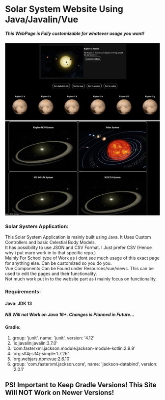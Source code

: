 # Solar System Website Using Java/Javalin/Vue
##### This WebPage is Fully customizable for whatever usage you want!
![Image Example](Screen.png)
![System Example](Systems.png)
### Solar System Application:
This Solar System Application is mainly built using Java. It Uses Custom Controllers and basic Celestial Body Models. <br />
It has possibility to use JSON and CSV Format. I Just prefer CSV (Hence why i put more work in to that specific repo.) <br />
Mainly For School type of Work as i dont see much usage of this exact page for anything else. Can be customized so you do you. <br />
Vue Components Can be Found under Resources/vue/views. This can be used to edit the pages and their functionality. <br />
Not much work put in to the website part as i mainly focus on functionality.

### Requirements:

#### Java: JDK 13

##### NB Will not Work on Java 16+. Changes is Planned in Future...

#### Gradle:
1. group: 'junit', name: 'junit', version: '4.12'
2. 'io.javalin:javalin:3.7.0'
3. 'com.fasterxml.jackson.module:jackson-module-kotlin:2.9.9'
4. 'org.slf4j:slf4j-simple:1.7.26'
5. 'org.webjars.npm:vue:2.6.10'
6. group: 'com.fasterxml.jackson.core', name: 'jackson-databind', version: '2.0.1'

## PS! Important to Keep Gradle Versions! This Site Will NOT Work on Newer Versions!
